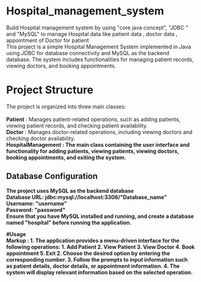# Hospital_management_system
Build Hospital management system by using "core java concept", "JDBC " and "MySQL"  to manage Hospital data like patient data , doctor data , appointment of Doctor  for patient
<br> 
This project is a simple Hospital Management System implemented in Java using JDBC for database connectivity and MySQL as the backend database. The system includes functionalities for managing patient records, viewing doctors, and booking appointments.

# Project Structure 
The project is organized into three main classes:
<br><br>
<b>Patient</b> : Manages patient-related operations, such as adding patients, viewing patient records, and checking patient availability.
<br>
<b>Doctor</b> : Manages doctor-related operations, including viewing doctors and checking doctor availability.
<br>
<b>HospitalManagement<b> : The main class containing the user interface and functionality for adding patients, viewing patients, viewing doctors, booking appointments, and exiting the system.

## Database Configuration
The project uses MySQL as the backend database
<br>
Database URL: jdbc:mysql://localhost:3306/"Database_name"
<br>
Username: "username"
<br>
Password: "password"<br>
Ensure that you have MySQL installed and running, and create a database named  "hospital"  before running the application.

#Usage
<br>
 Markup : 1. The application provides a menu-driven interface for the following operations:
              1. Add Patient
              2. View Patient
              3. View Doctor
              4. Book appointment
              5. Exit
          2. Choose the desired option by entering the corresponding number.
          3. Follow the prompts to input information such as patient details, doctor details, or appointment information.
          4. The system will display relevant information based on the selected operation.






